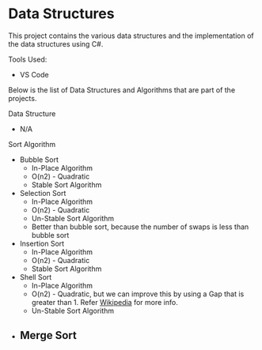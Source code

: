 # Data Structures

This project contains the various data structures and the implementation of the data structures using C#.

Tools Used:
 - VS Code

Below is the list of Data Structures and Algorithms that are part of the projects.

Data Structure
 - N/A

Sort Algorithm
 - Bubble Sort
    - In-Place Algorithm
    - O(n2) - Quadratic
    - Stable Sort Algorithm
 - Selection Sort
    - In-Place Algorithm
    - O(n2) - Quadratic
    - Un-Stable Sort Algorithm
    - Better than bubble sort, because the number of swaps is less than bubble sort
- Insertion Sort
    - In-Place Algorithm
    - O(n2) - Quadratic
    - Stable Sort Algorithm
- Shell Sort
    - In-Place Algorithm
    - O(n2) - Quadratic, but we can improve this by using a Gap that is greater than 1. Refer <a href="https://en.wikipedia.org/wiki/Shellsort#Gap_sequences">Wikipedia</a> for more info.
    - Un-Stable Sort Algorithm
- Merge Sort
    - 